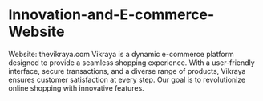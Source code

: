 # Innovation-and-E-commerce-Website
Website: thevikraya.com  Vikraya is a dynamic e-commerce platform designed to provide a seamless shopping experience. With a user-friendly interface, secure transactions, and a diverse range of products, Vikraya ensures customer satisfaction at every step. Our goal is to revolutionize online shopping with innovative features.
